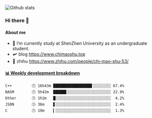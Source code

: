 ![Github stats](https://github-readme-stats.vercel.app/api?username=chimaoshu&show_icons=true&theme=cobalt)

### Hi there 👋

#### About me

- 🏫 I’m currently study at ShenZhen University as an undergraduate student.
- 🛩️ blog  https://www.chimaoshu.top
- 🎯 zhihu https://www.zhihu.com/people/chi-mao-shu-53/

<!-- waka-box start -->
#### <a href="https://gist.github.com/e235103f6d3ace58395a9ff863c34467" target="_blank">📊 Weekly development breakdown</a>
```text
C++         🕓 16h43m █████████████████▌░░░░░░░░ 67.4%
NASM        🕓 5h42m  █████▉░░░░░░░░░░░░░░░░░░░░ 22.9%
Other       🕓 1h2m   █░░░░░░░░░░░░░░░░░░░░░░░░░  4.2%
JSON        🕓 36m    ▋░░░░░░░░░░░░░░░░░░░░░░░░░  2.4%
C           🕓 19m    ▎░░░░░░░░░░░░░░░░░░░░░░░░░  1.3%
```
<!-- Powered by https://github.com/YouEclipse/waka-box-go . -->
<!-- waka-box end -->
